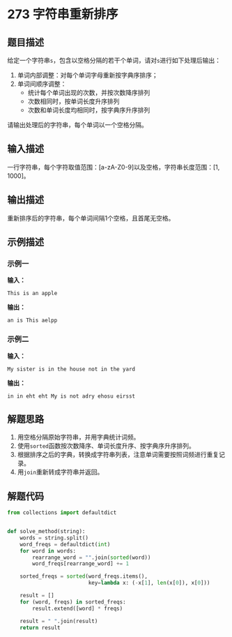 # 273 字符串重新排序

## 题目描述

给定一个字符串`s`，包含以空格分隔的若干个单词，请对`s`进行如下处理后输出：
1. 单词内部调整：对每个单词字母重新按字典序排序；
2. 单词间顺序调整：
    - 统计每个单词出现的次数，并按次数降序排列
    - 次数相同时，按单词长度升序排列
    - 次数和单词长度均相同时，按字典序升序排列

请输出处理后的字符串，每个单词以一个空格分隔。    

## 输入描述

一行字符串，每个字符取值范围：[a-zA-Z0-9]以及空格，字符串长度范围：[1, 1000]。

## 输出描述

重新排序后的字符串，每个单词间隔1个空格，且首尾无空格。

## 示例描述

### 示例一

**输入：**
```
This is an apple
```

**输出：**
```
an is This aelpp
```

### 示例二

**输入：**
```
My sister is in the house not in the yard
```

**输出：**
```
in in eht eht My is not adry ehosu eirsst
```

## 解题思路

1. 用空格分隔原始字符串，并用字典统计词频。
2. 使用`sorted`函数按次数降序、单词长度升序、按字典序升序排列。
3. 根据排序之后的字典，转换成字符串列表，注意单词需要按照词频进行重复记录。
4. 用`join`重新转成字符串并返回。

## 解题代码

```python
from collections import defaultdict


def solve_method(string):
    words = string.split()
    word_freqs = defaultdict(int)
    for word in words:
        rearrange_word = "".join(sorted(word))
        word_freqs[rearrange_word] += 1

    sorted_freqs = sorted(word_freqs.items(),
                          key=lambda x: (-x[1], len(x[0]), x[0]))

    result = []
    for (word, freqs) in sorted_freqs:
        result.extend([word] * freqs)

    result = " ".join(result)
    return result
```